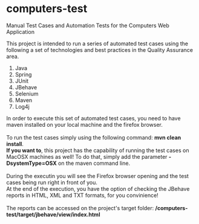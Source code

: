 # computers-test
Manual Test Cases and Automation Tests for the Computers Web Application

This project is intended to run a series of automated test cases using the following a set of technologies and best practices in the Quality Assurance area.

1. Java
2. Spring
3. JUnit
4. JBehave
5. Selenium
6. Maven
7. Log4j

In order to execute this set of automated test cases, you need to have maven installed on your local machine and the firefox browser.
<br/><br/>
To run the test cases simply using the following command: <b>mvn clean install</b>.
<br/>
<b>If you want to</b>, this project has the capability of running the test cases on MacOSX machines as well! To do that, simply add the parameter <b>-DsystemType=OSX</b> on the maven command line.<br/><br/> 
During the executin you will see the Firefox browser opening and the test cases being run right in front of you. 
<br/>
At the end of the execution, you have the option of checking the JBehave reports in HTML, XML and TXT formats, for you convinience! 
<br/><br/>
The reports can be accessed on the project's target folder: <b>/computers-test/target/jbehave/view/index.html</b>
